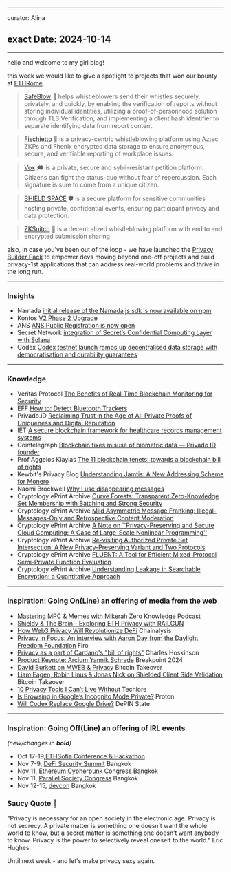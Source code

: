 
---
curator: Alina

exact Date: 2024-10-14
---

<!--
### Insights

### Knowledge

### Inspiration

### Inspiration: Going On(Line) an offering of media from the web

### Inspiration: Going Off(Line) an offering of IRL events 

### Saucy Advice
-->

---

hello and welcome to my girl blog!

this week we would like to give a spotlight to projects that won our bounty at [ETHRome](https://x.com/ETHRome). 

> [SafeBlow](https://taikai.network/ethrome/hackathons/ethrome-24/projects/cm1v7swd803l4148w0xs03day/idea) 🛟 helps whistleblowers send their whistles securely, privately, and quickly, by  enabling the verification of reports without storing individual identities, utilizing a proof-of-personhood solution through TLS Verification, and implementing a client hash identifier to separate identifying data from report content.

> [Fischietto](https://taikai.network/ethrome/hackathons/ethrome-24/projects/cm1wpmq58000qh12dw418ownw/idea) 🤫 is a privacy-centric whistleblowing platform using Aztec ZKPs and Fhenix encrypted data storage to ensure anonymous, secure, and verifiable reporting of workplace issues.

> [Vox](https://taikai.network/ethrome/hackathons/ethrome-24/projects/cm1vw2ahy03o8148whytxec1k/idea) 🗯️ is a private, secure and sybil-resistant petition platform. Citizens can fight the status-quo without fear of repercussion. Each signature is sure to come from a unique citizen.

> [SHIELD SPACE](https://taikai.network/ethrome/hackathons/ethrome-24/projects/cm1wr1y8t0021h12dolec3083/idea) 🛡️ is a secure platform for sensitive communities hosting private, confidential events, ensuring participant privacy and data protection.

> [ZKSnitch](https://taikai.network/ethrome/hackathons/ethrome-24/projects/cm1x7zptj00bmu886s6e6wdoh/idea) 👀 is a decentralized whistleblowing platform with end to end encrypted submission sharing.

also, in case you've been out of the loop - we have launched the [Privacy Builder Pack](https://absorbing-diagram-66b.notion.site/Privacy-Builder-Pack-2cae5f1e195c4970b4eb41a14d3f4bde) to empower devs moving beyond one-off projects and build privacy-1st applications that can address real-world problems and thrive in the long run.

---

### Insights
- Namada [initial release of the Namada js sdk is now available on npm](https://www.npmjs.com/package/@heliaxdev/namada-sdk)
- Kontos [V2 Phase 2 Upgrade](https://x.com/Kontosio/status/1844979521113686497)
- ANS [ANS Public Registration is now open](https://aleonames.id/)
- Secret Network [integration of Secret’s Confidential Computing Layer with Solana](https://scrt.network/blog/decc-for-solana/)
- Codex [Codex testnet launch ramps up decentralised data storage with democratisation and durability guarantees](https://cointelegraph.com/press-releases/codex-testnet-launch-ramps-up-decentralised-data-storage-with-democratisation-and-incentivisation)

---

### Knowledge
- Veritas Protocol [The Benefits of Real-Time Blockchain Monitoring for Security](https://www.veritasprotocol.com/blog/the-benefits-of-real-time-blockchain-monitoring-for-security)
- EFF [How to: Detect Bluetooth Trackers](https://ssd.eff.org/module/how-to-detect-bluetooth-trackers)
- Privado.iD [Reclaiming Trust in the Age of AI: Private Proofs of Uniqueness and Digital Reputation](https://www.privado.id/blog/reclaiming-trust-in-the-age-of-ai)
- IET [A secure blockchain framework for healthcare records management systems](https://ietresearch.onlinelibrary.wiley.com/doi/full/10.1049/htl2.12092)
- Cointelegraph [Blockchain fixes misuse of biometric data — Privado ID founder](https://cointelegraph.com/news/blockchain-fixes-misuse-biometric-data-privado-id-founder)
- Prof Aggelos Kiayias [The 11 blockchain tenets: towards a blockchain bill of rights](https://iohk.io/en/blog/posts/2024/10/11/the-11-blockchain-tenets-towards-a-blockchain-bill-of-rights/)
- Kewbit's Privacy Blog [Understanding Jamtis: A New Addressing Scheme for Monero](https://kewbit.org/understanding-jamtis-a-new-address-format-for-monero/)
- Naomi Brockwell [Why I use disappearing messages](https://www.youtube.com/watch?v=T32XfRSaC0w)
- Cryptology ePrint Archive [Curve Forests: Transparent Zero-Knowledge Set Membership with Batching and Strong Security](https://eprint.iacr.org/2024/1647)
- Cryptology ePrint Archive [Mild Asymmetric Message Franking: Illegal-Messages-Only and Retrospective Content Moderation](https://eprint.iacr.org/2024/1608)
- Cryptology ePrint Archive [A Note on ``Privacy-Preserving and Secure Cloud Computing: A Case of Large-Scale Nonlinear Programming''](https://eprint.iacr.org/2024/1588)
- Cryptology ePrint Archive [Re-visiting Authorized Private Set Intersection: A New Privacy-Preserving Variant and Two Protocols](https://eprint.iacr.org/2024/1579)
- Cryptology ePrint Archive [FLUENT: A Tool for Efficient Mixed-Protocol Semi-Private Function Evaluation](https://eprint.iacr.org/2024/1561)
- Cryptology ePrint Archive [Understanding Leakage in Searchable Encryption: a Quantitative Approach](https://eprint.iacr.org/2024/1558)

  
---

### Inspiration: Going On(Line) an offering of media from the web
- [Mastering MPC & Memes with Mikerah](https://www.youtube.com/watch?v=1qJBFGXdah4) Zero Knowledge Podcast
- [Shieldy & The Brain - Exploring ETH Privacy with RAILGUN](https://x.com/RAILGUN_Project/status/1844362272430514228)
- [How Web3 Privacy Will Revolutionize DeFi](https://www.youtube.com/watch?v=ZnJTYSsnBc8) Chainalysis
- [Privacy in Focus: An interview with Aaron Day from the Daylight Freedom Foundation](https://www.youtube.com/watch?v=zU93_sCtitY&t=1253s) Firo
- [Privacy as a part of Cardano's "bill of rights"](https://x.com/i/broadcasts/1dRJZdXjdXAKB) Charles Hoskinson
- [Product Keynote: Arcium Yannik Schrade](https://www.youtube.com/watch?v=sSg_lzFt09k) Breakpoint 2024
- [David Burkett on MWEB & Privacy](https://www.youtube.com/watch?v=57L7Pr7gTgo) Bitcoin Takeover
- [Liam Eagen, Robin Linus & Jonas Nick on Shielded Client Side Validation](https://www.youtube.com/watch?v=f8aNWuBNnik) Bitcoin Takeover
- [10 Privacy Tools I Can’t Live Without](https://www.youtube.com/watch?v=zFbx-3pPVjU) Techlore
- [Is Browsing in Google’s Incognito Mode Private?](https://www.youtube.com/watch?v=cYeeGQgCuw4) Proton
- [Will Codex Replace Google Drive?](https://www.youtube.com/watch?v=BbxHXynDPBg) DePIN State
  
---

### Inspiration: Going Off(Line) an offering of IRL events 
*(new/changes in **bold**)*

* Oct 17-19,[ETHSofia Conference & Hackathon](https://www.ethsofia.com/)
* Nov 7-9, [DeFi Security Summit](https://defisecuritysummit.org/) Bangkok
* Nov 11, [Ethereum Cypherpunk Congress](https://congress.web3privacy.info/) Bangkok
* Nov 11, [Parallel Society Congress](https://psc.logos.co/) Bangkok
* Nov 12-15, [devcon](https://devcon.org/en/) Bangkok


### Saucy Quote 🥫

"Privacy is necessary for an open society in the electronic age. Privacy is not secrecy. A private matter is something one doesn’t want the whole world to know, but a secret matter is something one doesn’t want anybody to know. Privacy is the power to selectively reveal oneself to the world."
Eric Hughes

Until next week - and let's make privacy sexy again. 
